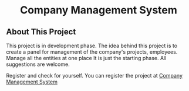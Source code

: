 <h1 align="center">Company Management System</h1>

## About This Project

This project is in development phase. 
The idea behind this project is to create a panel for management of the company's projects, employees. Manage all the entities at one place
It is just the starting phase. All suggestions are welcome.

Register and check for yourself.
You can register the project at <a target="_blank" href="https://agile-dusk-75029.herokuapp.com/register">Company Management System</a>

